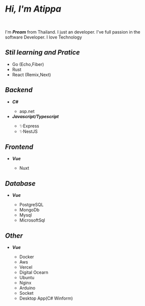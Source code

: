 <h1> <i>Hi, I'm Atippa</i></h1>

<br>
<p>
  I'm <strong><i>Pream</i></strong> from Thailand. I just an developer. I've full passion in the software Developer. I love Technology 
</p>

<h2><i>Stil learning and Pratice</i></h2>

<ul>
  <li>
    Go (Echo,Fiber)
  </li>
   <li>
    Rust
  </li>
 <li>
    React (Remix,Next)
  </li>
</ul>

<h2> <i>Backend</i></h2><ul>
  <li><strong><i>C#</i></strong></li>
  <ul>
    <li>asp.net</li>
  </ul>
  <li><strong><i>Javascript/Typescript</i></strong></li>
  <ul>
    <li>✨Express</li>
    <li>✨NestJS</li>
  </ul>
</ul>

<h2><i>Frontend</i></h2><ul>
  <li><strong><i>Vue</i></strong></li>
  <ul>
    <li>Nuxt</li>
  </ul>
</ul>

<h2><i>Database</i></h2><ul>
  <li><strong><i>Vue</i></strong></li>
  <ul>
    <li>PostgreSQL</li>
    <li>MongoDb</li>
    <li>Mysql</li>
    <li>MicrosoftSql</li>
  </ul>
</ul>
<h2><i>Other</i></h2><ul>
  <li><strong><i>Vue</i></strong></li>
  <ul>
    <li>Docker</li>
    <li>Aws</li>
    <li>Vercel</li>
    <li>Digital Ocearn</li>
    <li>Ubuntu</li>
    <li>Nginx</li>
    <li>Arduino</li>
    <li>Socket</li>
    <li>Desktop App(C# Winform)</li>
  </ul>
</ul>
